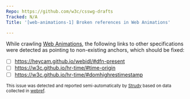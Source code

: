 ```yaml
---
Repo: https://github.com/w3c/csswg-drafts
Tracked: N/A
Title: '[web-animations-1] Broken references in Web Animations'

---
```


While crawling [Web Animations](https://drafts.csswg.org/web-animations-1/), the following links to other specifications were detected as pointing to non-existing anchors, which should be fixed:
* [ ] https://heycam.github.io/webidl/#dfn-present
* [ ] https://w3c.github.io/hr-time/#time-origin
* [ ] https://w3c.github.io/hr-time/#domhighrestimestamp

<sub>This issue was detected and reported semi-automatically by [Strudy](https://github.com/w3c/strudy/) based on data collected in [webref](https://github.com/w3c/webref/).</sub>
